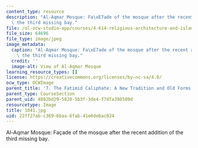 ```yaml
---
content_type: resource
description: "Al-Aqmar Mosque: Fa\xE7ade of the mosque after the recent addition of\
  \ the third missing bay."
file: /ol-ocw-studio-app/courses/4-614-religious-architecture-and-islamic-cultures-fall-2002/22ff27abc3696baa6fab41e6debac024_1041.jpg
file_size: 64696
file_type: image/jpeg
image_metadata:
  caption: "Al-Aqmar Mosque: Fa\xE7ade of the mosque after the recent addition of\
    \ the third missing bay."
  credit: ''
  image-alt: View of Al-Aqmar Mosque
learning_resource_types: []
license: https://creativecommons.org/licenses/by-nc-sa/4.0/
ocw_type: OCWImage
parent_title: '7. The Fatimid Caliphate: A New Tradition and Old Forms'
parent_type: CourseSection
parent_uid: 4882bd29-5828-5b3f-3de4-f7dfa398509d
resourcetype: Image
title: 1041.jpg
uid: 22ff27ab-c369-6baa-6fab-41e6debac024
---
```

Al-Aqmar Mosque: Façade of the mosque after the recent addition of the third missing bay.